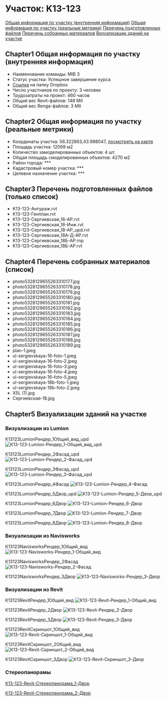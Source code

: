 # Участок: K13-123

[Общая информация по участку (внутренняя информация)](#Chapter1)
[Общая информация по участку (реальные метрики)](#Chapter2)
[Перечень подготовленных файлов](#Chapter3)
[Перечень собранных материалов](#Chapter4)
[Визуализации зданий на участке](#Chapter5)

## <a id="test">Chapter1</a> Общая информация по участку (внутренняя информация)
+ Наименование команды: MIB 3
+ Статус участка: Успешное завершение курса
+ [Ссылка](https://www.dropbox.com/sh/wvvgv1nw1iqred9/AAAnH88YPmBEYrnYNgL_3_-Na/K13_123?dl=0) на папку Dropbox
+ Число участников по проекту: 3 человек
+ Трудозатраты на проект: 460 часов
+ Общий вес Revit-файлов: 148 Мб
+ Общий вес Renga-файлов: 3 Мб
## <a id="test">Chapter2</a> Общая информация по участку (реальные метрики)
+ Координаты участка: 56.322863,43.988047, [посмотреть на карте](yandex.ru/maps/47/nizhny-novgorod/?ll=56.322863%2C43.988047&z=19)
+ Площадь участка: 12099 м2
+ Количество замоделированных объектов: 4 шт.
+ Общая площадь смоделированных объектов: 4270 м2
+ Район города: *** 
+ Кадастровый номер участка: *** 
+ Целевое назначение участка: *** 
## <a id="test">Chapter3</a> Перечень подготовленных файлов (только список)
+ K13-123-Антураж.rvt
+ K13-123-Генплан.rvt
+ K13-123-Сергиевская_16-АР.rvt
+ K13-123-Сергиевская_16-Инж.rvt
+ K13-123-Сергиевская_18-АР_upd.rvt
+ K13-123-Сергиевская_18А-Д-АР.rvt
+ K13-123-Сергиевская_18Б-АР.rnp
+ K13-123-Сергиевская_18Б-АР.rvt
## <a id="test">Chapter4</a> Перечень собранных материалов (список)
+ photo5328129655263310177.jpg
+ photo5328129655263310178.jpg
+ photo5328129655263310179.jpg
+ photo5328129655263310180.jpg
+ photo5328129655263310181.jpg
+ photo5328129655263310182.jpg
+ photo5328129655263310183.jpg
+ photo5328129655263310184.jpg
+ photo5328129655263310185.jpg
+ photo5328129655263310186.jpg
+ photo5328129655263310187.jpg
+ photo5328129655263310188.jpg
+ photo5328129655263310189.jpg
+ plan-1.jpeg
+ ul-sergievskaya-16-foto-1.jpeg
+ ul-sergievskaya-16-foto-2.jpeg
+ ul-sergievskaya-16-foto-3.jpeg
+ ul-sergievskaya-16-foto-4.jpeg
+ ul-sergievskaya-16-foto-5.jpeg
+ ul-sergievskaya-18b-foto-1.jpeg
+ ul-sergievskaya-18b-foto-2.jpeg
+ X5L (1).jpg
+ Сергиевская-18.jpg
## <a id="test">Chapter5</a> Визуализации зданий на участке
### Визуализации из Lumion
К13123LumionРендер_1Общий_вид_upd
![К13-123-Lumion-Рендер_1-Общий_вид_upd](/Images/K13_123/К13-123-Lumion-Рендер_1-Общий_вид_upd_Compressed.jpg)

К13123LumionРендер_2Фасад_upd
![К13-123-Lumion-Рендер_2-Фасад_upd](/Images/K13_123/К13-123-Lumion-Рендер_2-Фасад_upd_Compressed.jpg)

К13123LumionРендер_3Фасад_upd
![К13-123-Lumion-Рендер_3-Фасад_upd](/Images/K13_123/К13-123-Lumion-Рендер_3-Фасад_upd_Compressed.jpg)

К13123LumionРендер_4Фасад
![К13-123-Lumion-Рендер_4-Фасад](/Images/K13_123/К13-123-Lumion-Рендер_4-Фасад_Compressed.jpg)

К13123LumionРендер_5Двор_upd
![К13-123-Lumion-Рендер_5-Двор_upd](/Images/K13_123/К13-123-Lumion-Рендер_5-Двор_upd_Compressed.jpg)

К13123LumionРендер_6Двор
![К13-123-Lumion-Рендер_6-Двор](/Images/K13_123/К13-123-Lumion-Рендер_6-Двор_Compressed.jpg)

К13123LumionРендер_7Двор
![К13-123-Lumion-Рендер_7-Двор](/Images/K13_123/К13-123-Lumion-Рендер_7-Двор_Compressed.jpg)

К13123LumionРендер_8Двор
![К13-123-Lumion-Рендер_8-Двор](/Images/K13_123/К13-123-Lumion-Рендер_8-Двор_Compressed.jpg)

### Визуализации из Navisworks
К13123NavisworksРендер_1Общий_вид
![К13-123-Navisworks-Рендер_1-Общий_вид](/Images/K13_123/К13-123-Navisworks-Рендер_1-Общий_вид_Compressed.jpg)

К13123NavisworksРендер_2Фасад
![К13-123-Navisworks-Рендер_2-Фасад](/Images/K13_123/К13-123-Navisworks-Рендер_2-Фасад_Compressed.jpg)

К13123NavisworksРендер_3Двор
![К13-123-Navisworks-Рендер_3-Двор](/Images/K13_123/К13-123-Navisworks-Рендер_3-Двор_Compressed.jpg)

### Визуализации из Revit
К13123RevitРендер_1Общий_вид
![К13-123-Revit-Рендер_1-Общий_вид](/Images/K13_123/К13-123-Revit-Рендер_1-Общий_вид_Compressed.jpg)

К13123RevitРендер_2Двор
![К13-123-Revit-Рендер_2-Двор](/Images/K13_123/К13-123-Revit-Рендер_2-Двор_Compressed.jpg)

К13123RevitРендер_3Двор
![К13-123-Revit-Рендер_3-Двор](/Images/K13_123/К13-123-Revit-Рендер_3-Двор_Compressed.jpg)

К13123RevitСкриншот_1Общий_вид
![К13-123-Revit-Скриншот_1-Общий_вид](/Images/K13_123/К13-123-Revit-Скриншот_1-Общий_вид_Compressed.jpg)

К13123RevitСкриншот_2Общий_вид
![К13-123-Revit-Скриншот_2-Общий_вид](/Images/K13_123/К13-123-Revit-Скриншот_2-Общий_вид_Compressed.jpg)

К13123RevitСкриншот_3Двор
![К13-123-Revit-Скриншот_3-Двор](/Images/K13_123/К13-123-Revit-Скриншот_3-Двор_Compressed.jpg)

### Стереопанорамы
[К13-123-Revit-Стереопанорама_1-Двор](https://pano.autodesk.com/pano.html?url=jpgs/f3c1861b-a391-4de5-8b2b-55532c9db18f&version=2)

[К13-123-Revit-Стереопанорама_2-Двор](https://pano.autodesk.com/pano.html?url=jpgs/88d3cded-75e0-4895-9d08-d0ed428a2ac8&version=2)

